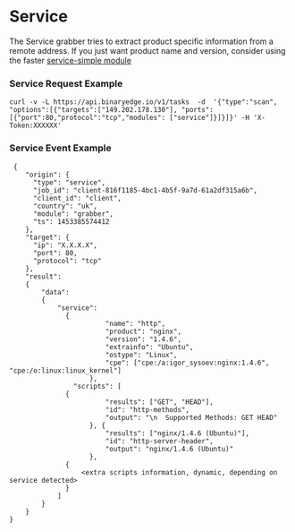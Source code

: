 # Service

The Service grabber tries to extract product specific information from a remote address. If you just want product name and version, consider using the faster [service-simple module](https://github.com/binaryedge/api-publicdoc/blob/master/modules/service-simple.md "service")

### Service Request Example

```
curl -v -L https://api.binaryedge.io/v1/tasks  -d  '{"type":"scan", "options":[{"targets":["149.202.178.130"], "ports":[{"port":80,"protocol":"tcp","modules": ["service"]}]}]}' -H 'X-Token:XXXXXX'
```

### Service Event Example
```
 {
    "origin": {
      "type": "service",
      "job_id": "client-816f1185-4bc1-4b5f-9a7d-61a2df315a6b",
      "client_id": "client",
      "country": "uk",
      "module": "grabber",
      "ts": 1453385574412
    },
    "target": {
      "ip": "X.X.X.X",
      "port": 80,
      "protocol": "tcp"
    },
    "result":
    {
        "data":
        {
            "service":
              {
        				"name": "http",
        				"product": "nginx",
        				"version": "1.4.6",
        				"extrainfo": "Ubuntu",
        				"ostype": "Linux",
        				"cpe": ["cpe:/a:igor_sysoev:nginx:1.4.6", "cpe:/o:linux:linux_kernel"]
        			},
        		"scripts": [
              {
        				"results": ["GET", "HEAD"],
        				"id": "http-methods",
        				"output": "\n  Supported Methods: GET HEAD"
        			}, {
        				"results": ["nginx/1.4.6 (Ubuntu)"],
        				"id": "http-server-header",
        				"output": "nginx/1.4.6 (Ubuntu)"
        			},
              {
                  <extra scripts information, dynamic, depending on service detected>
              }
            ]
        }
    }
}
```
